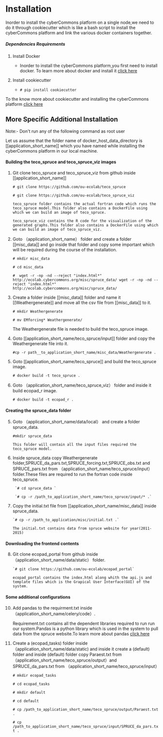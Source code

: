 Installation
==============

Inorder to install the cyberCommons platform on a single node,we need to do it through cookiecutter which is like a bash script to install the cyberCommons platform and link the various docker containers together.

##### Dependencies Requirements
1. Install Docker
   * Inorder to install the cyberCommons platform,you first need to install docker.
   To learn more about docker and install it [click here](https://docs.docker.com/engine/installation/)

2. Install cookiecutter
    * `# pip install cookiecutter`


To the know more about cookiecutter and installing the cyberCommons platform [click here](https://github.com/cybercommons/cybercom-cookiecutter)


More Specific Additional Installation
----------------------
Note:- Don't run any of the following command as root user

Let us assume that the folder name of docker_host_data_directory is [[application_short_name]] which you have named while installing the cyberCommons platform in our local machine.

#### Building the teco_spruce and teco_spruce_viz images

1. Git clone teco_spruce and teco_spruce_viz from github inside [[application_short_name]]
   

     `# git clone https://github.com/ou-ecolab/teco_spruce`

     `# git clone https://github.com/ou-ecolab/teco_spruce_viz`

       teco_spruce folder contains the actual fortran code which runs the teco_spruce model.This folder also contains a DockerFile using which we can build an image of teco_spruce.

       teco_spruce_viz contains the R code for the visualization of the generated graphs.This folder also contains a DockerFile using which we can build an image of teco_spruce_viz.


2. Goto （application_short_name） folder and create a folder  [[misc_data]] and go inside that folder and copy some important which will be required during the course of the installation. 
   
     `# mkdir misc_data`

     `# cd misc_data`

     `#  wget -r -np -nd --reject "index.html*" http://ecolab.cybercommons.org/misc/spruce_data/ wget -r -np -nd --reject "index.html*" http://ecolab.cybercommons.org/misc/spruce_data/ `
     
3. Create a folder inside [[misc_data]] folder and name it [[Weathergenerate]] and move all the csv file from [[misc_data]] to it.
     
     `# mkdir Weathergenerate`

     `# mv EMforcing* Weathergenerate/ `
     
     The Weathergenerate file is needed to build  the teco_spruce image.

4. Goto [[application_short_name/teco_spruce/input]] folder and copy the Weathergenerate file into it.

      `#cp -r path__to_application_short_name/misc_data/Weathergenerate .`
      
3. Goto [[application_short_name/teco_spruce]] and build the  teco_spruce image.

     `# docker build -t teco_spruce .`

4. Goto （application_short_name/teco_spruce_viz） folder and inside it build ecopad_r image.

     `# docker build -t ecopad_r .`

#### Creating the spruce_data folder

5. Goto （application_short_name/data/local） and create a folder spruce_data.

     `#mkdir spruce_data`

       This folder will contain all the input files required the teco_spruce model.

6. Inside spruce_data copy Weathergenerate folder,SPRUCE_da_pars.txt,SPRUCE_forcing.txt,SPRUCE_obs.txt and SPRUCE_pars.txt  from          （application_short_name/teco_spruce/input） folder.These files are required to run the fortran code inside teco_spruce. 
 
        `# cd spruce_data `

        `# cp -r /path_to_application_short_name/teco_spruce/input/* .`

7. Copy the initial.txt file from [[application_short_name/misc_data]] inside spruce_data.
 
       `# cp -r /path_to_application/misc/initial.txt .`

       The initial.txt contains data from spruce website for year(2011-2015)

#### Downloading the frontend contents

8. Git clone ecopad_portal from github inside （application_short_name/data/static） folder.
 
       `# git clone https://github.com/ou-ecolab/ecopad_portal`

       ecopad_portal contains the index.html along whith the api.js and template files which is the Grapical User Interface(GUI) of the system.

#### Some additional configurations 



10. Add pandas to the requirment.txt inside （application_short_name/celery/code）.

       Requirement.txt contains all the dependent libraries required to run run our system.Pandas is a python library which is used in the system to pull data from the spruce website.To learn more about pandas [click here](http://pandas.pydata.org/)



12. Create a (ecopad_tasks) folder inside （application_short_name/data/static) and inside it create a (default) folder  and inside (default) folder  copy Paraest.txt from （application_short_name/teco_spruce/output）and SPRUCE_da_pars.txt from （application_short_name/teco_spruce/input）
    
       `# mkdir ecopad_tasks`

       `# cd ecopad_tasks `

       `# mkdir default`
       
       `# cd default`
       
       `# cp /path_to_application_short_name/teco_spruce/output/Paraest.txt .`
    
       `# cp /path_to_application_short_name/teco_spruce/input/SPRUCE_da_pars.txt .`
